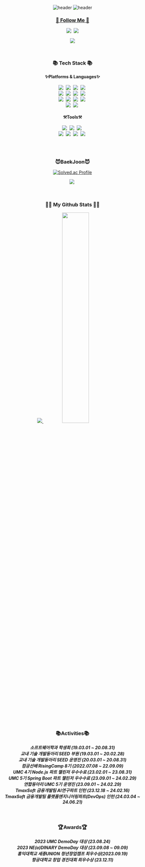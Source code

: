 <div align="center">

![header](https://capsule-render.vercel.app/api?type=waving&color=gradient&height=120&animation=fadeIn&section=footer&text=🙋‍♂️💻⌨️&fontAlign=70)
![header](https://capsule-render.vercel.app/api?type=venom&color=gradient&customColorList=0,2,2,5,30&height=300&section=header&text=Welcome!&fontSize=90&fontColor=d6ace6)

</div>

<p align="center">
  <a href="[https://hits.seeyoufarm.com](https://capsule-render.vercel.app/api?type=venom&color=gradient&customColorList=0,2,2,5,30&height=300&section=header&text=Welcome&fontSize=90&fontColor=d6ace6)">
</p>

<h3 align="center">🌈 Follow Me 🌈</h3>
<p align="center">
  <a href="https://velog.io/@fbwogur121"><img src="https://img.shields.io/badge/Tech%20Blog-11B48A?style=for-the-badge&logo=Vimeo&logoColor=white&link=https://velog.io/@fbwogur121"/></a>&nbsp
  <a href="mailto:kimhyein7110@gmail.com"><img src="https://img.shields.io/badge/Gmail-d14836?style=for-the-badge&logo=Gmail&logoColor=white&link=ys07009222@gmail.com"/></a>
</p>

<p align="center">
  <a href="https://hits.seeyoufarm.com"><img src="https://hits.seeyoufarm.com/api/count/incr/badge.svg?url=https%3A%2F%2Fgithub.com%2Fhyeinisfree&count_bg=%2341B883&title_bg=%23CDC2C2&icon=github.svg&icon_color=%23E7E7E7&title=views&for-the-badge=false"/></a>
</p>
<br>


<h3 align="center">📚 Tech Stack 📚</h3>
<h4 align="center">✨Platforms & Languages✨</h4>
<p align="center">
<img src="https://img.shields.io/badge/SpringBoot-6DB33F?style=for-the-badge&logo=SpringBoot&logoColor=white"/></a>&nbsp
<img src="https://img.shields.io/badge/Spring-6DB33F?style=for-the-badge&logo=Spring&logoColor=white"/></a>&nbsp
<img src="https://img.shields.io/badge/Node.js-339933?style=for-the-badge&logo=Node.js&logoColor=white"/></a>&nbsp
<img src="https://img.shields.io/badge/Express-000000?style=for-the-badge&logo=Express&logoColor=white"/></a>&nbsp<br>
<img src="https://img.shields.io/badge/MySQL-4479A1?style=for-the-badge&logo=MySQL&logoColor=white"/></a>&nbsp
<img src="https://img.shields.io/badge/Python-3776AB?style=for-the-badge&logo=Python&logoColor=white"/></a>&nbsp
<img src="https://img.shields.io/badge/JavaScript-F7DF1E?style=for-the-badge&logo=JavaScript&logoColor=white"/></a>&nbsp
<img src="https://img.shields.io/badge/Java-007396?style=for-the-badge&logo=OpenJDK&logoColor=white"/></a>&nbsp<br>
<img src="https://img.shields.io/badge/C-A8B9CC?style=for-the-badge&logo=C&logoColor=white"/></a>&nbsp
<img src="https://img.shields.io/badge/C++-00599C?style=for-the-badge&logo=c%2B%2B&logoColor=white"/></a>&nbsp
<img src="https://img.shields.io/badge/R-276DC3?style=for-the-badge&logo=R&logoColor=white"/></a>&nbsp
<img src="https://img.shields.io/badge/Kotlin-7F52FF?style=for-the-badge&logo=Kotlin&logoColor=white"/></a>&nbsp<br>
<img src="https://img.shields.io/badge/AWS-232F3E?style=for-the-badge&logo=AmazonAWS&logoColor=white"/></a>&nbsp
<img src="https://img.shields.io/badge/Jupyter-F37626?style=for-the-badge&logo=Jupyter&logoColor=white"/></a>&nbsp
</p>
<h4 align="center">⚒️Tools⚒️</h4>
<p align="center">
<img src="https://img.shields.io/badge/Visual Studio Code-007ACC?style=for-the-badge&logo=Visual Studio Code&logoColor=white"/></a>&nbsp
<img src="https://img.shields.io/badge/IntelliJ-000000?style=for-the-badge&logo=IntelliJ IDEA&logoColor=white"/></a>&nbsp
<img src="https://img.shields.io/badge/Eclipse IDE-2C2255?style=for-the-badge&logo=Eclipse IDE&logoColor=white"/></a>&nbsp<br>
<img src="https://img.shields.io/badge/RStudio-75AADB?style=for-the-badge&logo=RStudio&logoColor=white"/></a>&nbsp
<img src="https://img.shields.io/badge/Git-F05032?style=for-the-badge&logo=Git&logoColor=white"/></a>&nbsp
<img src="https://img.shields.io/badge/GitHub-181717?style=for-the-badge&logo=GitHub&logoColor=white"/></a>&nbsp
<img src="https://img.shields.io/badge/Docker-2E9AFE?style=for-the-badge&logo=Docker&logoColor=white"/></a>&nbsp
</p>

<br>
<br>
<h3 align="center">😈BaekJoon😈</h3>
<div align="center">

[![Solved.ac Profile](http://mazassumnida.wtf/api/generate_badge?boj=fbwogur121)](https://solved.ac/fbwogur121)<br/>

</div>
<p align="center">
<img src="https://img.shields.io/badge/Python-3776AB?style=plastic&logo=Python&logoColor=white"/></a>&nbsp
</p>
<br>

<h3 align="center">👩‍💻 My Github Stats 👩‍💻</h3>

<p align="center">
<a href="s">
  <img src="https://github-readme-stats.vercel.app/api/top-langs/?username=fbwogur121&exclude_repo=fbwogur121.github.io&layout=compact&theme=tokyonight" />
</a>
<a href="s">
  <img src="https://github-readme-stats.vercel.app/api?username=fbwogur121&theme=tokyonight&show_icons=true" width="42%" />
</a>
</p>
<br>
<h3 align="center">📚Activities📚</h3>
<h5 align="center">소프트웨어학과 학생회 (19.03.01 ~ 20.08.31)<br>교내 기술 개발동아리 SEED 부원 (19.03.01 ~ 20.02.28)<br>교내 기술 개발동아리 SEED 운영진 (20.03.01 ~ 20.08.31)<br>컴공선배 RisingCamp 8기 (2022.07.08 ~ 22.09.09)<br>UMC 4기 Node.js 파트 챌린저 우수수료 (23.02.01 ~ 23.08.31)<br>UMC 5기 Spring Boot 파트 챌린저 우수수료 (23.09.01 ~ 24.02.29)<br>연합동아리 UMC 5기 운영진 (23.09.01 ~ 24.02.29)<br>TmaxSoft 금융개발팀 AI연구파트 인턴 (23.12.18 ~ 24.02.16)<br>TmaxSoft 금융개발팀 플랫폼엔지니어링파트(DevOps) 인턴 (24.03.04 ~ 24.06.21)</h5>


<br>
<h3 align="center">🏆Awards🏆</h3>
<h5 align="center">2023 UMC DemoDay 대상 (23.08.24)<br>2023 NE(o)DINARY DemoDay 대상 (23.09.08 ~ 09.09)<br>홍익대학교 세종UNION 청년창업캠프 최우수상(2023.09.19)<br>항공대학교 창업 경진대회 최우수상 (23.12.11)</h5>
